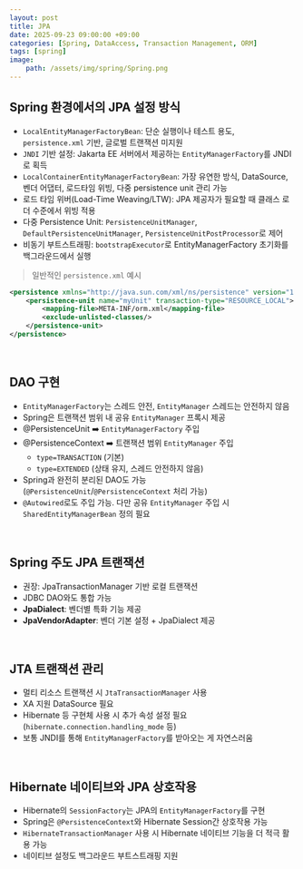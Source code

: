 ```yaml
---
layout: post
title: JPA
date: 2025-09-23 09:00:00 +09:00
categories: [Spring, DataAccess, Transaction Management, ORM]
tags: [spring]
image:
    path: /assets/img/spring/Spring.png
---
```


## Spring 환경에서의 JPA 설정 방식

- `LocalEntityManagerFactoryBean`: 단순 실행이나 테스트 용도, `persistence.xml` 기반, 글로벌 트랜잭션 미지원
- `JNDI` 기반 설정: Jakarta EE 서버에서 제공하는 `EntityManagerFactory`를 JNDI로 획득
- `LocalContainerEntityManagerFactoryBean`: 가장 유연한 방식, DataSource, 벤더 어댑터, 로드타임 위빙, 다중 persistence unit 관리 가능
- 로드 타임 위버(Load-Time Weaving/LTW): JPA 제공자가 필요할 때 클래스 로더 수준에서 위빙 적용
- 다중 Persistence Unit: `PersistenceUnitManager`, `DefaultPersistenceUnitManager`, `PersistenceUnitPostProcessor`로 제어
- 비동기 부트스트래핑: `bootstrapExecutor`로 EntityManagerFactory 초기화를 백그라운드에서 실행

> 일반적인 `persistence.xml` 예시

```xml
<persistence xmlns="http://java.sun.com/xml/ns/persistence" version="1.0">
    <persistence-unit name="myUnit" transaction-type="RESOURCE_LOCAL">
        <mapping-file>META-INF/orm.xml</mapping-file>
        <exclude-unlisted-classes/>
    </persistence-unit>
</persistence>
```

<br>

## DAO 구현

- `EntityManagerFactory`는 스레드 안전, `EntityManager` 스레드는 안전하지 않음
- Spring은 트랜잭션 범위 내 공유 `EntityManager` 프록시 제공
- @PersistenceUnit ➡️ `EntityManagerFactory` 주입
- @PersistenceContext ➡️ 트랜잭션 범위 `EntityManager` 주입
  - `type=TRANSACTION` (기본)
  - `type=EXTENDED` (상태 유지, 스레드 안전하지 않음)
- Spring과 완전히 분리된 DAO도 가능 (`@PersistenceUnit`/`@PersistenceContext` 처리 가능)
- `@Autowired`로도 주입 가능. 다만 공유 `EntityManager` 주입 시 `SharedEntityManagerBean` 정의 필요

<br>

## Spring 주도 JPA 트랜잭션

- 권장: JpaTransactionManager 기반 로컬 트랜잭션
- JDBC DAO와도 통합 가능
- **JpaDialect**: 벤더별 특화 기능 제공
- **JpaVendorAdapter**: 벤더 기본 설정 + JpaDialect 제공

<br>

## JTA 트랜잭션 관리

- 멀티 리소스 트랜잭션 시 `JtaTransactionManager` 사용
- XA 지원 DataSource 필요
- Hibernate 등 구현체 사용 시 추가 속성 설정 필요(`hibernate.connection.handling_mode` 등)
- 보통 JNDI를 통해 `EntityManagerFactory`를 받아오는 게 자연스러움

<br>

## Hibernate 네이티브와 JPA 상호작용

- Hibernate의 `SessionFactory`는 JPA의 `EntityManagerFactory`를 구현
- Spring은 `@PersistenceContext`와 Hibernate Session간 상호작용 가능
- `HibernateTransactionManager` 사용 시 Hibernate 네이티브 기능을 더 적극 활용 가능
- 네이티브 설정도 백그라운드 부트스트래핑 지원